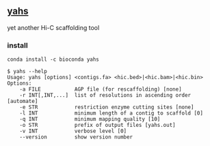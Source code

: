 
## [yahs](https://github.com/sanger-tol/yahs)

yet another Hi-C scaffolding tool


### install
```
conda install -c bioconda yahs
```


```
$ yahs --help
Usage: yahs [options] <contigs.fa> <hic.bed>|<hic.bam>|<hic.bin>
Options:
    -a FILE           AGP file (for rescaffolding) [none]
    -r INT[,INT,...]  list of resolutions in ascending order [automate]
    -e STR            restriction enzyme cutting sites [none]
    -l INT            minimum length of a contig to scaffold [0]
    -q INT            minimum mapping quality [10]
    -o STR            prefix of output files [yahs.out]
    -v INT            verbose level [0]
    --version         show version number

```

